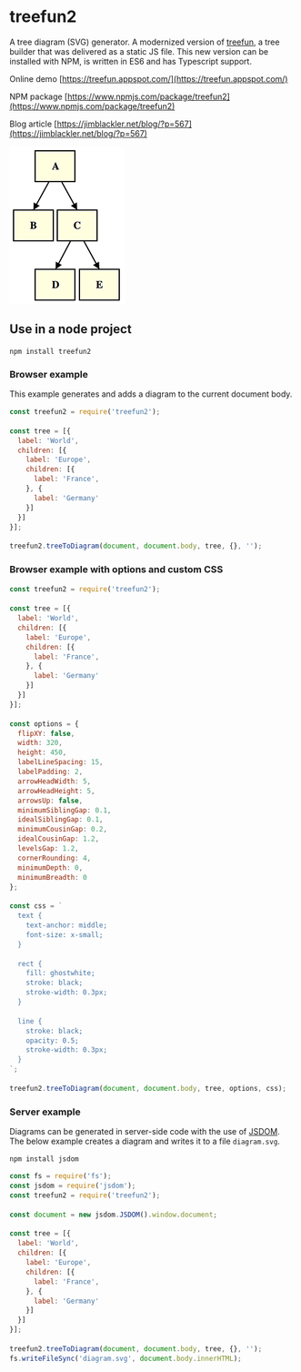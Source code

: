 # treefun2

A tree diagram (SVG) generator. A modernized version
of [treefun](https://github.com/jimblackler/treefun), a tree builder that was
delivered as a static JS file. This new version can be installed with NPM, is
written in ES6 and has Typescript support.

Online demo [https://treefun.appspot.com/](https://treefun.appspot.com/)

NPM package [https://www.npmjs.com/package/treefun2](https://www.npmjs.com/package/treefun2)

Blog article [https://jimblackler.net/blog/?p=567](https://jimblackler.net/blog/?p=567)

![Simple tree image](doc/simple_tree.png)

## Use in a node project

```shell
npm install treefun2
```

### Browser example

This example generates and adds a diagram to the current document body.

```javascript
const treefun2 = require('treefun2');

const tree = [{
  label: 'World',
  children: [{
    label: 'Europe',
    children: [{
      label: 'France',
    }, {
      label: 'Germany'
    }]
  }]
}];

treefun2.treeToDiagram(document, document.body, tree, {}, '');
```

### Browser example with options and custom CSS

```javascript
const treefun2 = require('treefun2');

const tree = [{
  label: 'World',
  children: [{
    label: 'Europe',
    children: [{
      label: 'France',
    }, {
      label: 'Germany'
    }]
  }]
}];

const options = {
  flipXY: false,
  width: 320,
  height: 450,
  labelLineSpacing: 15,
  labelPadding: 2,
  arrowHeadWidth: 5,
  arrowHeadHeight: 5,
  arrowsUp: false,
  minimumSiblingGap: 0.1,
  idealSiblingGap: 0.1,
  minimumCousinGap: 0.2,
  idealCousinGap: 1.2,
  levelsGap: 1.2,
  cornerRounding: 4,
  minimumDepth: 0,
  minimumBreadth: 0
};

const css = `
  text {
    text-anchor: middle;
    font-size: x-small;
  }
  
  rect {
    fill: ghostwhite;
    stroke: black;
    stroke-width: 0.3px;
  }
  
  line {
    stroke: black;
    opacity: 0.5;
    stroke-width: 0.3px;
  }
`;

treefun2.treeToDiagram(document, document.body, tree, options, css);
```

### Server example

Diagrams can be generated in server-side code with the use
of [JSDOM](https://github.com/jsdom/jsdom). The below example creates a diagram
and writes it to a file `diagram.svg`.

```shell
npm install jsdom
```

```javascript
const fs = require('fs');
const jsdom = require('jsdom');
const treefun2 = require('treefun2');

const document = new jsdom.JSDOM().window.document;

const tree = [{
  label: 'World',
  children: [{
    label: 'Europe',
    children: [{
      label: 'France',
    }, {
      label: 'Germany'
    }]
  }]
}];

treefun2.treeToDiagram(document, document.body, tree, {}, '');
fs.writeFileSync('diagram.svg', document.body.innerHTML);
```
